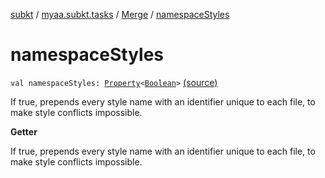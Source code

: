 [subkt](../../index.md) / [myaa.subkt.tasks](../index.md) / [Merge](index.md) / [namespaceStyles](./namespace-styles.md)

# namespaceStyles

`val namespaceStyles: `[`Property`](https://docs.gradle.org/current/javadoc/org/gradle/api/provider/Property.html)`<`[`Boolean`](https://kotlinlang.org/api/latest/jvm/stdlib/kotlin/-boolean/index.html)`>` [(source)](https://github.com/Myaamori/SubKt/blob/0.1.12/src/main/kotlin/myaa/subkt/tasks/asstasks.kt#L224)

If true, prepends every style name with an identifier unique to each file,
to make style conflicts impossible.

**Getter**

If true, prepends every style name with an identifier unique to each file,
to make style conflicts impossible.

